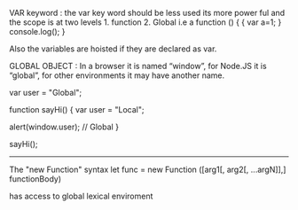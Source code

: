 VAR keyword : the var key word should be less used its more power ful and the scope is at two levels 
        1. function 
        2. Global 
        i.e a function () {
            {
                var a=1;
            }
            console.log();
        }

Also the variables are hoisted if they are declared as var.

GLOBAL OBJECT : In a browser it is named “window”, for Node.JS it is “global”, for other environments it may have another name.

var user = "Global";

function sayHi() {
  var user = "Local";

  alert(window.user); // Global
}

sayHi();


*********************************************************************
The "new Function" syntax
let func = new Function ([arg1[, arg2[, ...argN]],] functionBody)

has access to global lexical enviroment


